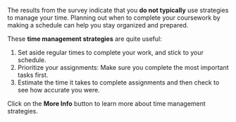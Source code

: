 The results from the survey indicate that you **do not typically** use strategies to manage your time. Planning out when to complete your coursework by making a schedule can help you stay organized and prepared.   

These **time management strategies** are quite useful:

1.	Set aside regular times to complete your work, and stick to your schedule.
2.	Prioritize your assignments: Make sure you complete the most important tasks first.
3.	Estimate the time it takes to complete assignments and then check to see how accurate you were. 

Click on the **More Info** button to learn more about time management strategies. 
